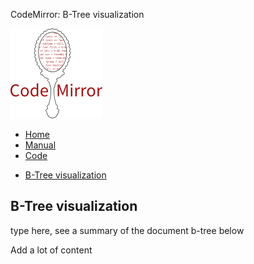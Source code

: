 CodeMirror: B-Tree visualization

[<img src="../doc/logo.png" id="logo" />](http://codemirror.net)

-   [Home](../index.html)
-   [Manual](../doc/manual.html)
-   [Code](https://github.com/marijnh/codemirror)

<!-- -->

-   <a href="#" class="active">B-Tree visualization</a>

B-Tree visualization
--------------------

type here, see a summary of the document b-tree below

Add a lot of content
